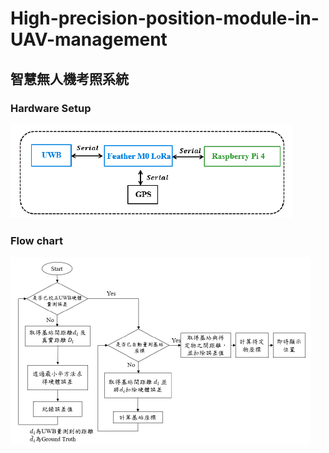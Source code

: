 # High-precision-position-module-in-UAV-management
## 智慧無人機考照系統

### Hardware Setup
![image](HPP_HW.PNG)

### Flow chart
![image](HPP.PNG)
